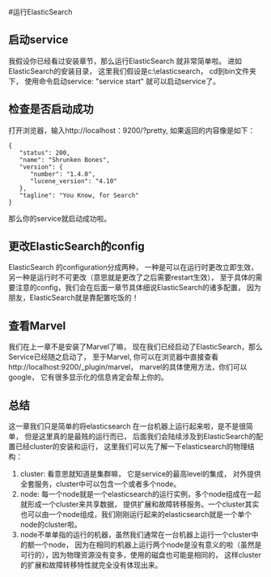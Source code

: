 #运行ElasticSearch

## 启动service
我假设你已经看过安装章节，那么运行ElasticSearch 就非常简单啦。
进如ElasticSearch的安装目录， 这里我们假设是c:\elasticsearch， cd到bin文件夹下， 使用命令启动service: "service start" 就可以启动service了。

## 检查是否启动成功
打开浏览器，输入http://localhost：9200/?pretty, 如果返回的内容像是如下：

    {
       "status": 200,
       "name": "Shrunken Bones",
       "version": {
          "number": "1.4.0",
          "lucene_version": "4.10"
       },
       "tagline": "You Know, for Search"
    }
那么你的service就启动成功啦。

## 更改ElasticSearch的config
ElasticSearch 的configuration分成两种， 一种是可以在运行时更改立即生效，另一种是运行时不可更改（意思就是更改了之后需要restart生效）， 至于具体的需要注意的config，我们会在后面一章节具体细说ElasticSearch的诸多配置， 因为朋友，ElasticSearch就是靠配置吃饭的！

## 查看Marvel
我们在上一章不是安装了Marvel了嘛， 现在我们已经启动了ElasticSearch，那么Service已经随之启动了， 至于Marvel, 你可以在浏览器中直接查看http://localhost:9200/_plugin/marvel， marvel的具体使用方法，你们可以google， 它有很多显示化的信息肯定会帮上你的。

## 总结
这一章我们只是简单的将elasticsearch 在一台机器上运行起来啦，是不是很简单， 但是这里真的是最贱的运行而已， 后面我们会陆续涉及到ElasticSearch的配置已经cluster的安装和运行， 这里我们可以先了解一下elasticsearch的物理结构：

  1. cluster: 看意思就知道是集群嘛， 它是service的最高level的集成， 对外提供全套服务，cluster中可以包含一个或者多个node。
  2. node: 每一个node就是一个elasticsearch的运行实例，多个node组成在一起就形成一个cluster来共享数据， 提供扩展和故障转移服务。一个cluster其实也可以由一个node组成，我们刚刚运行起来的elasticsearch就是一个单个node的cluster啦。
  3. node不单单指的运行的机器，虽然我们通常在一台机器上运行一个cluster中的额一个node， 因为在相同的机器上运行两个node是没有意义的啦（虽然是可行的），因为物理资源没有变多，使用的磁盘也可能是相同的， 这样cluster的扩展和故障转移特性就完全没有体现出来。
